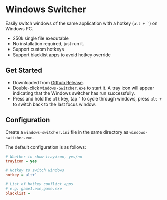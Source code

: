 # Windows Switcher

Easily switch windows of the same application with a hotkey (``` alt + ` ```) on Windows PC.

- 250k single file executable
- No installation required, just run it.
- Support custom hotkeys
- Support blacklist apps to avoid hotkey override

## Get Started

- Downloaded from [Github Release](https://github.com/sigoden/windows-switcher/releases).
- Double-click `Windows-Switcher.exe` to start it. A tray icon will appear indicating that the Windows switcher has run successfully.
- Press and hold the `alt` key, tap ``` ` ``` to cycle through windows, press ` alt + ` to switch back to the last focus window.

## Configuration

Create a `windows-switcher.ini` file in the same directory as `windows-switcher.exe`.

The default configuration is as follows:

```ini
# Whether to show trayicon, yes/no
trayicon = yes 

# Hotkey to switch windows
hotkey = alt+`

# List of hotkey conflict apps
# e.g. game1.exe,game.exe
blacklist =
```